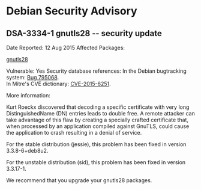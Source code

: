 
Debian Security Advisory
========================


DSA-3334-1 gnutls28 -- security update
--------------------------------------



Date Reported:
12 Aug 2015
Affected Packages:

[gnutls28](https://packages.debian.org/src:gnutls28)

Vulnerable:
Yes
Security database references:
In the Debian bugtracking system: [Bug 795068](https://bugs.debian.org/cgi-bin/bugreport.cgi?bug=795068).  
In Mitre's CVE dictionary: [CVE-2015-6251](https://security-tracker.debian.org/tracker/CVE-2015-6251).  

More information:

Kurt Roeckx discovered that decoding a specific certificate with very
long DistinguishedName (DN) entries leads to double free. A remote
attacker can take advantage of this flaw by creating a specially crafted
certificate that, when processed by an application compiled against
GnuTLS, could cause the application to crash resulting in a denial of
service.


For the stable distribution (jessie), this problem has been fixed in
version 3.3.8-6+deb8u2.


For the unstable distribution (sid), this problem has been fixed in
version 3.3.17-1.


We recommend that you upgrade your gnutls28 packages.






